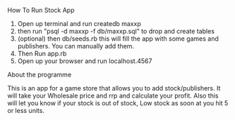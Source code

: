 How To Run Stock App

1. Open up terminal and run createdb maxxp
2. then run "psql -d maxxp -f db/maxxp.sql" to drop and create tables
3. (optional) then db/seeds.rb this will fill the app with some games and publishers. You can manually add them.
4. Then Run app.rb
5. Open up your browser and run localhost.4567


About the programme

This is an app for a game store that allows you to add stock/publishers.
It will take your Wholesale price and rrp and calculate your profit.
Also this will let you know if your stock is out of stock, Low stock as soon at you hit 5 or less units.
